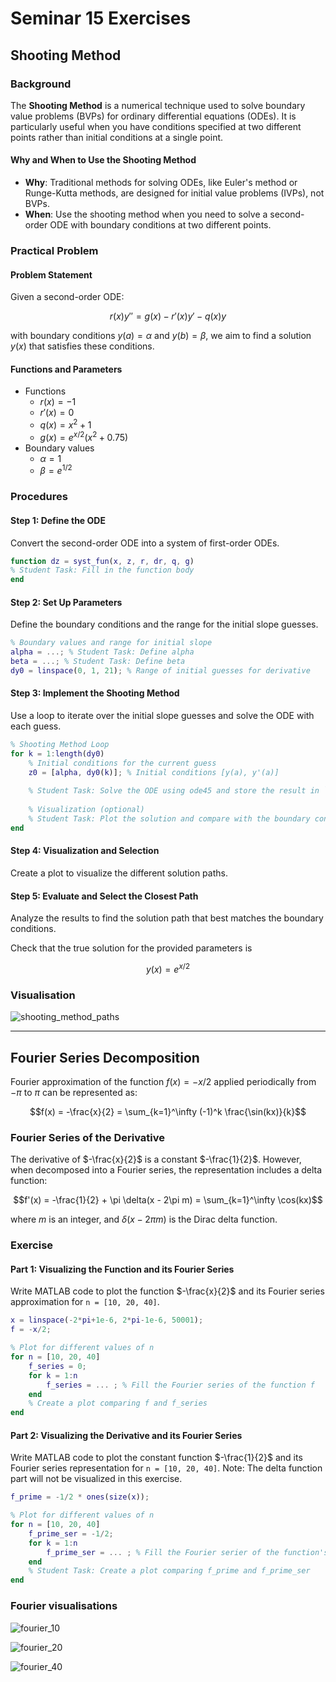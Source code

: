 # Seminar 15 Exercises

## Shooting Method

### Background

The **Shooting Method** is a numerical technique used to solve boundary value problems (BVPs) for ordinary differential equations (ODEs). It is particularly useful when you have conditions specified at two different points rather than initial conditions at a single point.

#### Why and When to Use the Shooting Method

- **Why**: Traditional methods for solving ODEs, like Euler's method or Runge-Kutta methods, are designed for initial value problems (IVPs), not BVPs.
- **When**: Use the shooting method when you need to solve a second-order ODE with boundary conditions at two different points.

### Practical Problem

#### Problem Statement

Given a second-order ODE:

$$r(x) y'' = g(x) - r'(x) y' - q(x) y$$

with boundary conditions $y(a) = \alpha$ and $y(b) = \beta$, we aim to find a solution $y(x)$ that satisfies these conditions.

#### Functions and Parameters

- Functions
  - $r(x) = -1$
  - $r'(x) = 0$
  - $q(x) = x^2 + 1$
  - $g(x) = e^{x/2}(x^2 + 0.75)$
- Boundary values
  - $\alpha = 1$
  - $\beta = e^{1/2}$

### Procedures

#### Step 1: Define the ODE

Convert the second-order ODE into a system of first-order ODEs.

```matlab
function dz = syst_fun(x, z, r, dr, q, g)
% Student Task: Fill in the function body
end
```

#### Step 2: Set Up Parameters

Define the boundary conditions and the range for the initial slope guesses.

```matlab
% Boundary values and range for initial slope
alpha = ...; % Student Task: Define alpha
beta = ...; % Student Task: Define beta
dy0 = linspace(0, 1, 21); % Range of initial guesses for derivative
```

#### Step 3: Implement the Shooting Method

Use a loop to iterate over the initial slope guesses and solve the ODE with each guess.

```matlab
% Shooting Method Loop
for k = 1:length(dy0)
    % Initial conditions for the current guess
    z0 = [alpha, dy0(k)]; % Initial conditions [y(a), y'(a)]
    
    % Student Task: Solve the ODE using ode45 and store the result in `Y`
    
    % Visualization (optional)
    % Student Task: Plot the solution and compare with the boundary condition at b
end
```

#### Step 4: Visualization and Selection

Create a plot to visualize the different solution paths.

#### Step 5: Evaluate and Select the Closest Path

Analyze the results to find the solution path that best matches the boundary conditions.

Check that the true solution for the provided parameters is

$$y(x) = e^{x/2}$$

### Visualisation

![shooting_method_paths](shooting_method.png)

---

## Fourier Series Decomposition

Fourier approximation of the function $f(x) = -x/2$ applied periodically from $-\pi$ to $\pi$ can be represented as:

$$f(x) = -\frac{x}{2} = \sum_{k=1}^\infty (-1)^k \frac{\sin(kx)}{k}$$

### Fourier Series of the Derivative

The derivative of $-\frac{x}{2}$ is a constant $-\frac{1}{2}$​. However, when decomposed into a Fourier series, the representation includes a delta function:

$$f'(x) = -\frac{1}{2} + \pi \delta(x - 2\pi m) = \sum_{k=1}^\infty \cos(kx)$$

where $m$ is an integer, and $\delta(x - 2\pi m)$ is the Dirac delta function.

### Exercise

#### Part 1: Visualizing the Function and its Fourier Series

Write MATLAB code to plot the function $-\frac{x}{2}$ and its Fourier series approximation for `n = [10, 20, 40]`.

```matlab
x = linspace(-2*pi+1e-6, 2*pi-1e-6, 50001);
f = -x/2;

% Plot for different values of n
for n = [10, 20, 40]
    f_series = 0;
    for k = 1:n
        f_series = ... ; % Fill the Fourier series of the function f
    end
    % Create a plot comparing f and f_series
end
```

#### Part 2: Visualizing the Derivative and its Fourier Series

Write MATLAB code to plot the constant function $-\frac{1}{2}$ and its Fourier series representation for `n = [10, 20, 40]`. Note: The delta function part will not be visualized in this exercise.

```matlab
f_prime = -1/2 * ones(size(x));

% Plot for different values of n
for n = [10, 20, 40]
    f_prime_ser = -1/2;
    for k = 1:n
        f_prime_ser = ... ; % Fill the Fourier serier of the function's f derivative. Disregard the delta function terms.
    end
    % Student Task: Create a plot comparing f_prime and f_prime_ser
end
```

### Fourier visualisations

![fourier_10](fourier_n10.png)

![fourier_20](fourier_n20.png)

![fourier_40](fourier_n40.png)
